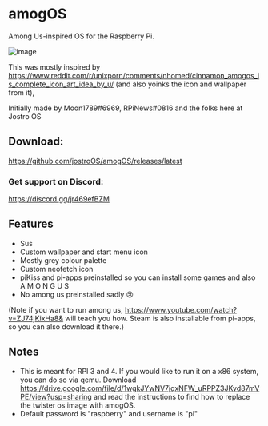 # amogOS
Among Us-inspired OS for the Raspberry Pi.

![image](https://user-images.githubusercontent.com/44128563/119536694-98920980-bd46-11eb-950e-425475bb90ac.png)


This was mostly inspired by https://www.reddit.com/r/unixporn/comments/nhomed/cinnamon_amogos_is_complete_icon_art_idea_by_u/ (and also yoinks the icon and wallpaper from it), 

Initially made by Moon1789#6969, RPiNews#0816 and the folks here at Jostro OS

## Download:

https://github.com/jostroOS/amogOS/releases/latest

### Get support on Discord:
https://discord.gg/jr469efBZM

## Features

- Sus
- Custom wallpaper and start menu icon
- Mostly grey colour palette
- Custom neofetch icon
- piKiss and pi-apps preinstalled so you can install some games and also A M O N G U S
- No among us preinstalled sadly 😢

(Note if you want to run among us, https://www.youtube.com/watch?v=ZJ74jKixHa8&
 will teach you how. Steam is also installable from pi-apps, so you can also download it there.)

## Notes

- This is meant for RPI 3 and 4. If you would like to run it on a x86 system, you can do so via qemu. Download https://drive.google.com/file/d/1wgkJYwNV7jqxNFW_uRPPZ3JKvd87mVPE/view?usp=sharing and read the instructions to find how to replace the twister os image with amogOS.
- Default password is "raspberry" and username is "pi"
